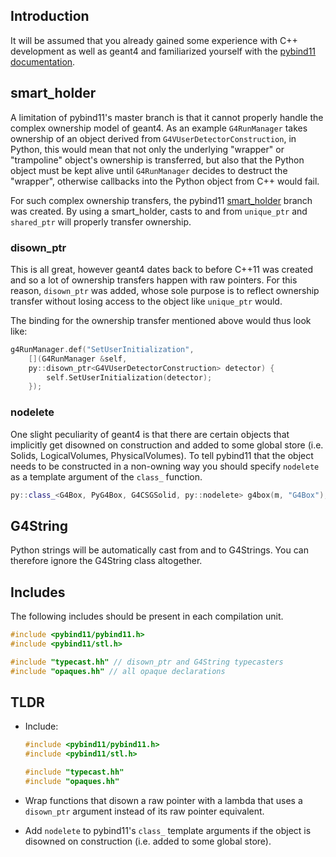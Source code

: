 ## Introduction

It will be assumed that you already gained some experience with C++ development as well as geant4 and familiarized yourself with the [pybind11 documentation](https://pybind11.readthedocs.io/en/latest).

## smart_holder

A limitation of pybind11's master branch is that it cannot properly handle the complex ownership model of geant4. As an example `G4RunManager` takes ownership of an object derived from `G4VUserDetectorConstruction`, in Python, this would mean that not only the underlying "wrapper" or "trampoline" object's ownership is transferred, but also that the Python object must be kept alive until `G4RunManager` decides to destruct the "wrapper", otherwise callbacks into the Python object from C++ would fail.

For such complex ownership transfers, the pybind11 [smart_holder](https://github.com/pybind/pybind11/tree/smart_holder) branch was created. By using a smart_holder, casts to and from `unique_ptr` and `shared_ptr` will properly transfer ownership.

### disown_ptr

This is all great, however geant4 dates back to before C++11 was created and so a lot of ownership transfers happen with raw pointers. For this reason, `disown_ptr` was added, whose sole purpose is to reflect ownership transfer without losing access to the object like `unique_ptr` would.

The binding for the ownership transfer mentioned above would thus look like:

```cpp
g4RunManager.def("SetUserInitialization",
    [](G4RunManager &self,
    py::disown_ptr<G4VUserDetectorConstruction> detector) {
        self.SetUserInitialization(detector);
    });
```

### nodelete

One slight peculiarity of geant4 is that there are certain objects that implicitly get disowned on construction and added to some global store (i.e. Solids, LogicalVolumes, PhysicalVolumes). To tell pybind11 that the object needs to be constructed in a non-owning way you should specify `nodelete` as a template argument of the `class_` function.

```cpp
py::class_<G4Box, PyG4Box, G4CSGSolid, py::nodelete> g4box(m, "G4Box");
```

## G4String

Python strings will be automatically cast from and to G4Strings. You can therefore ignore the G4String class altogether.

## Includes

The following includes should be present in each compilation unit.

```cpp
#include <pybind11/pybind11.h>
#include <pybind11/stl.h>

#include "typecast.hh" // disown_ptr and G4String typecasters
#include "opaques.hh" // all opaque declarations
```

## TLDR

* Include:
    ```cpp
    #include <pybind11/pybind11.h>
    #include <pybind11/stl.h>

    #include "typecast.hh"
    #include "opaques.hh"
    ```

* Wrap functions that disown a raw pointer with a lambda that uses a `disown_ptr` argument instead of its raw pointer equivalent.

* Add `nodelete` to pybind11's `class_` template arguments if the object is disowned on construction (i.e. added to some global store).
